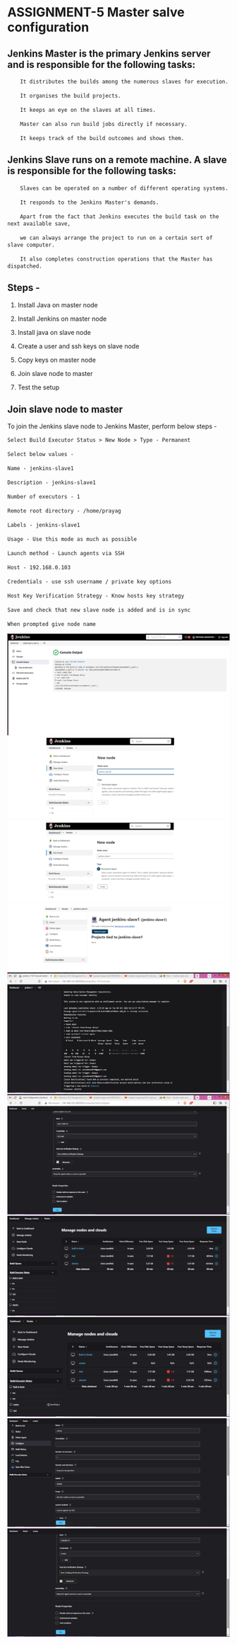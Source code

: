 # ASSIGNMENT-5 Master salve configuration

## Jenkins Master is the primary Jenkins server and is responsible for the following tasks:
```
    It distributes the builds among the numerous slaves for execution.

    It organises the build projects.

    It keeps an eye on the slaves at all times.

    Master can also run build jobs directly if necessary.

    It keeps track of the build outcomes and shows them.

```

## Jenkins Slave runs on a remote machine. A slave is responsible for the following tasks:
```
    Slaves can be operated on a number of different operating systems.

    It responds to the Jenkins Master's demands.

    Apart from the fact that Jenkins executes the build task on the next available save, 

    we can always arrange the project to run on a certain sort of slave computer.

    It also completes construction operations that the Master has dispatched.
```

## Steps -

1. Install Java on master node

2. Install Jenkins on master node

3. Install java on slave node

4. Create a user and ssh keys on slave node

5. Copy keys on master node

6. Join slave node to master

7. Test the setup


## Join slave node to master

To join the Jenkins slave node to Jenkins Master, perform below steps -

```
Select Build Executor Status > New Node > Type - Permanent 

Select below values -

Name - jenkins-slave1

Description - jenkins-slave1

Number of executors - 1 

Remote root directory - /home/prayag

Labels - jenkins-slave1

Usage - Use this mode as much as possible

Launch method - Launch agents via SSH

Host - 192.168.0.103

Credentials - use ssh username / private key options

Host Key Verification Strategy - Know hosts key strategy

Save and check that new slave node is added and is in sync

When prompted give node name 

```


<img src=./snaps/1.png>

<img src=./snaps/2.png>

<img src=./snaps/3.png>

<img src=./snaps/4.png>

<img src=./snaps/5.png>

<img src=./snaps/6.png>

<img src=./snaps/7.png>

<img src=./snaps/8.png>

<img src=./snaps/9.png>

<img src=./snaps/10.png>




